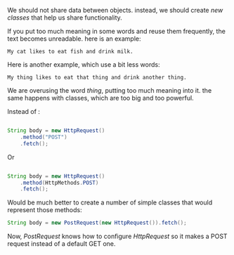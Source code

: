 We should not share data between objects. instead, we should create _new classes_ that help us share functionality.

If you put too much meaning in some words and reuse them frequently, the text becomes unreadable. here is an example:

```
My cat likes to eat fish and drink milk.
```

Here is another example, which use a bit less words:

```
My thing likes to eat that thing and drink another thing.
```

We are overusing the word _thing_, putting too much meaning into it. the same happens with classes, which are too big and too powerful.

Instead of :

```java

String body = new HttpRequest()
	.method("POST")
	.fetch();
```

Or

```java

String body = new HttpRequest()
	.method(HttpMethods.POST)
	.fetch();
```

Would be much better to create a number of simple classes that would represent those methods: 

```java
String body = new PostRequest(new HttpRequest()).fetch();
```
 
Now, _PostRequest_ knows how to configure _HttpRequest_ so it makes a POST request instead of a default GET one.